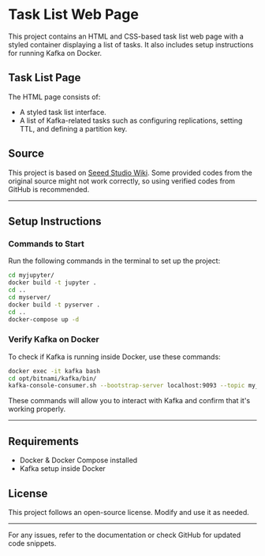 # Task List Web Page

This project contains an HTML and CSS-based task list web page with a styled container displaying a list of tasks. It also includes setup instructions for running Kafka on Docker.

## Task List Page

The HTML page consists of:
- A styled task list interface.
- A list of Kafka-related tasks such as configuring replications, setting TTL, and defining a partition key.

## Source

This project is based on [Seeed Studio Wiki](https://wiki.seeedstudio.com/xiao_esp32c6_kafka/). Some provided codes from the original source might not work correctly, so using verified codes from GitHub is recommended.

---

## Setup Instructions

### Commands to Start

Run the following commands in the terminal to set up the project:

```sh
cd myjupyter/
docker build -t jupyter .
cd ..
cd myserver/
docker build -t pyserver .
cd ..
docker-compose up -d
```

### Verify Kafka on Docker

To check if Kafka is running inside Docker, use these commands:

```sh
docker exec -it kafka bash
cd opt/bitnami/kafka/bin/
kafka-console-consumer.sh --bootstrap-server localhost:9093 --topic my_topic --from-beginning
```

These commands will allow you to interact with Kafka and confirm that it's working properly.

---

## Requirements

- Docker & Docker Compose installed
- Kafka setup inside Docker

## License

This project follows an open-source license. Modify and use it as needed.

---

For any issues, refer to the documentation or check GitHub for updated code snippets.